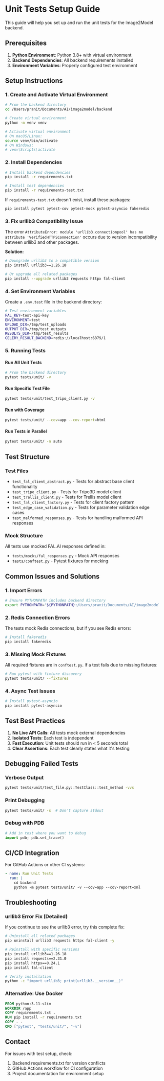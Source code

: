 # Unit Tests Setup Guide

This guide will help you set up and run the unit tests for the Image2Model backend.

## Prerequisites

1. **Python Environment**: Python 3.8+ with virtual environment
2. **Backend Dependencies**: All backend requirements installed
3. **Environment Variables**: Properly configured test environment

## Setup Instructions

### 1. Create and Activate Virtual Environment

```bash
# From the backend directory
cd /Users/pranit/Documents/AI/image2model/backend

# Create virtual environment
python -m venv venv

# Activate virtual environment
# On macOS/Linux:
source venv/bin/activate
# On Windows:
# venv\Scripts\activate
```

### 2. Install Dependencies

```bash
# Install backend dependencies
pip install -r requirements.txt

# Install test dependencies
pip install -r requirements-test.txt
```

If `requirements-test.txt` doesn't exist, install these packages:
```bash
pip install pytest pytest-cov pytest-mock pytest-asyncio fakeredis
```

### 3. Fix urllib3 Compatibility Issue

The error `AttributeError: module 'urllib3.connectionpool' has no attribute 'VerifiedHTTPSConnection'` occurs due to version incompatibility between urllib3 and other packages.

**Solution:**
```bash
# Downgrade urllib3 to a compatible version
pip install urllib3==1.26.18

# Or upgrade all related packages
pip install --upgrade urllib3 requests httpx fal-client
```

### 4. Set Environment Variables

Create a `.env.test` file in the backend directory:
```bash
# Test environment variables
FAL_KEY=test-api-key
ENVIRONMENT=test
UPLOAD_DIR=/tmp/test_uploads
OUTPUT_DIR=/tmp/test_outputs
RESULTS_DIR=/tmp/test_results
CELERY_RESULT_BACKEND=redis://localhost:6379/1
```

### 5. Running Tests

#### Run All Unit Tests
```bash
# From the backend directory
pytest tests/unit/ -v
```

#### Run Specific Test File
```bash
pytest tests/unit/test_tripo_client.py -v
```

#### Run with Coverage
```bash
pytest tests/unit/ --cov=app --cov-report=html
```

#### Run Tests in Parallel
```bash
pytest tests/unit/ -n auto
```

## Test Structure

### Test Files
- `test_fal_client_abstract.py` - Tests for abstract base client functionality
- `test_tripo_client.py` - Tests for Tripo3D model client
- `test_trellis_client.py` - Tests for Trellis model client
- `test_fal_client_factory.py` - Tests for client factory pattern
- `test_edge_case_validation.py` - Tests for parameter validation edge cases
- `test_malformed_responses.py` - Tests for handling malformed API responses

### Mock Structure
All tests use mocked FAL.AI responses defined in:
- `tests/mocks/fal_responses.py` - Mock API responses
- `tests/conftest.py` - Pytest fixtures for mocking

## Common Issues and Solutions

### 1. Import Errors
```bash
# Ensure PYTHONPATH includes backend directory
export PYTHONPATH="${PYTHONPATH}:/Users/pranit/Documents/AI/image2model/backend"
```

### 2. Redis Connection Errors
The tests mock Redis connections, but if you see Redis errors:
```bash
# Install fakeredis
pip install fakeredis
```

### 3. Missing Mock Fixtures
All required fixtures are in `conftest.py`. If a test fails due to missing fixtures:
```bash
# Run pytest with fixture discovery
pytest tests/unit/ --fixtures
```

### 4. Async Test Issues
```bash
# Install pytest-asyncio
pip install pytest-asyncio
```

## Test Best Practices

1. **No Live API Calls**: All tests mock external dependencies
2. **Isolated Tests**: Each test is independent
3. **Fast Execution**: Unit tests should run in < 5 seconds total
4. **Clear Assertions**: Each test clearly states what it's testing

## Debugging Failed Tests

### Verbose Output
```bash
pytest tests/unit/test_file.py::TestClass::test_method -vvs
```

### Print Debugging
```bash
pytest tests/unit/ -s  # Don't capture stdout
```

### Debug with PDB
```python
# Add in test where you want to debug
import pdb; pdb.set_trace()
```

## CI/CD Integration

For GitHub Actions or other CI systems:
```yaml
- name: Run Unit Tests
  run: |
    cd backend
    python -m pytest tests/unit/ -v --cov=app --cov-report=xml
```

## Troubleshooting

### urllib3 Error Fix (Detailed)
If you continue to see the urllib3 error, try this complete fix:

```bash
# Uninstall all related packages
pip uninstall urllib3 requests httpx fal-client -y

# Reinstall with specific versions
pip install urllib3==1.26.18
pip install requests==2.31.0
pip install httpx==0.24.1
pip install fal-client

# Verify installation
python -c "import urllib3; print(urllib3.__version__)"
```

### Alternative: Use Docker
```dockerfile
FROM python:3.11-slim
WORKDIR /app
COPY requirements.txt .
RUN pip install -r requirements.txt
COPY . .
CMD ["pytest", "tests/unit/", "-v"]
```

## Contact

For issues with test setup, check:
1. Backend requirements.txt for version conflicts
2. GitHub Actions workflow for CI configuration
3. Project documentation for environment setup